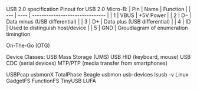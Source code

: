 USB 2.0 specification
Pinout for USB 2.0 Micro-B:
| Pin | Name | Function                        |
| --- | ---- | ------------------------------- |
| 1   | VBUS | +5V Power                       |
| 2   | D−   | Data minus (USB differential)   |
| 3   | D+   | Data plus (USB differential)    |
| 4   | ID   | Used to distinguish host/device |
| 5   | GND  | Groudiagram of enumeration timingtion








On-The-Go (OTG)



Device Classes:
USB Mass Storage (UMS)
USB HID (keyboard, mouse)
USB CDC (serial devices)
MTP/PTP (media transfer from smartphones)




USBPcap
usbmonX
TotalPhase Beagle
usbmon
usb-devices
lsusb -v
Linux GadgetFS
FunctionFS
TinyUSB
LUFA



